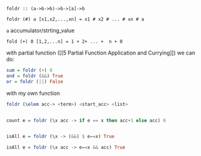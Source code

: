 `foldr :: (a->b->b)->b->[a]->b`

`foldr (#) a [x1,x2,...,xn] = x1 # x2 # ... # xn # a`

`a` accumulator/strting_value

`fold (+) 0 [1,2,...n] = 1 + 2+ ... +  n + 0`

with partial function ([[5 Partial Function Application and Currying]])
we can do:
```haskell
sum = foldr (+) 0
and = foldr (&&) True
or = foldr (||) False
```

with my own function
```haskell
foldr (\elem acc-> <term>) <start_acc> <list>


count e = foldr (\x acc -> if e == x then acc+1 else acc) 0


isAll e = foldr (\x -> (&&) $ e==x) True

isAll e = foldr (\x acc -> e==x && acc) True



```










